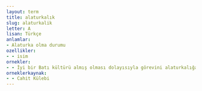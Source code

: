 ```yaml
---
layout: term
title: alaturkalık
slug: alaturkalik
letter: A
lisan: Türkçe
anlamlar:
- Alaturka olma durumu
ozellikler:
- - isim
ornekler:
- - İyi bir Batı kültürü almış olması dolayısıyla görevini alaturkalığa, yozlaşmaya dönüştürmemiştir.
orneklerkaynak:
- - Cahit Külebi
---
```


